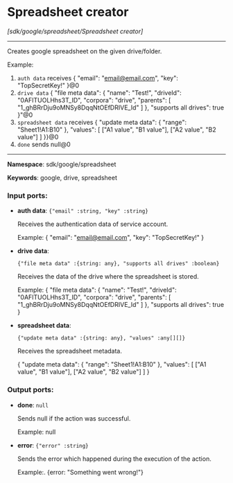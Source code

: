 # Spreadsheet creator

_[sdk/google/spreadsheet/Spreadsheet creator]_

---

Creates google spreadsheet on the given drive/folder.

Example:
1. `auth data` receives {
  "email": "email@email.com",
  "key": "TopSecretKey!"
}@0 
2. `drive data` {
  "file meta data": {
    "name": "Test!",
    "driveId": "0AFITUOLHhs3T_ID",
    "corpora": "drive",
    "parents": [
      "1_ghBRrDju9oMNSy8DqqNtOEfDRIVE_Id"
    ]
  },
  "supports all drives": true
}"@0
3. `spreadsheet data` receives {
  "update meta data": {
    "range": "Sheet1!A1:B10"
  },
  "values": [
    ["A1 value", "B1 value"],
    ["A2 value", "B2 value"]
  ]
}}@0 
4. `done` sends null@0 

---

__Namespace__: sdk/google/spreadsheet

__Keywords__: google, drive, spreadsheet

### Input ports:

* __auth data__: ` {"email" :string, "key" :string} `

    Receives the authentication data of service account.
    
    Example: 
    {
      "email": "email@email.com",
      "key": "TopSecretKey!"
    }


* __drive data__: 
    ```
    {"file meta data" :{string: any}, "supports all drives" :boolean}
    ```

    Receives the data of the drive where the spreadsheet is stored.
    
    
    Example:
    {
      "file meta data": {
        "name": "Test!",
        "driveId": "0AFITUOLHhs3T_ID",
        "corpora": "drive",
        "parents": [
          "1_ghBRrDju9oMNSy8DqqNtOEfDRIVE_Id"
        ]
      },
      "supports all drives": true
    }


* __spreadsheet data__: 
    ```
    {"update meta data" :{string: any}, "values" :any[][]}
    ```

    Receives the spreadsheet metadata.
    
    {
      "update meta data": {
        "range": "Sheet1!A1:B10"
      },
      "values": [
        ["A1 value", "B1 value"],
        ["A2 value", "B2 value"]
      ]
    }
    

### Output ports:

* __done__: ` null `

    Sends null if the action was successful.
    
    Example:
    null


* __error__: ` {"error" :string} `

    Sends the error which happened during the execution of the action.
    
    Example:.
    {error: "Something went wrong!"}

